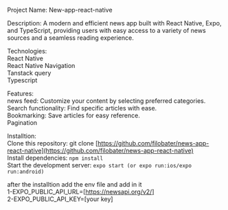 
Project Name: New-app-react-native

Description:
A modern and efficient news app built with React Native, Expo, and TypeScript, providing users with easy access to a variety of news sources and a seamless reading experience.

Technologies:<br/>
React Native<br/>
React Native Navigation<br/>
Tanstack query<br/>
Typescript<br/>

Features:<br/>
news feed: Customize your content by selecting preferred categories.<br/>
Search functionality: Find specific articles with ease.<br/>
Bookmarking: Save articles for easy reference.<br/>
Pagination<br/>

Installtion:<br/>
Clone this repository: git clone [https://github.com/filobater/news-app-react-native](https://github.com/filobater/news-app-react-native)<br/>
Install dependencies: `npm install`<br/>
Start the development server: `expo start (or expo run:ios/expo run:android)`<br/>

after the installtion add the env file and add in it <br/>
1-EXPO_PUBLIC_API_URL=[https://newsapi.org/v2/]<br/>
2-EXPO_PUBLIC_API_KEY=[your key]
